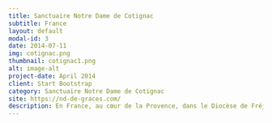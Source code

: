 ```yaml
---
title: Sanctuaire Notre Dame de Cotignac
subtitle: France
layout: default
modal-id: 3
date: 2014-07-11
img: cotignac.png
thumbnail: cotignac1.png
alt: image-alt
project-date: April 2014
client: Start Bootstrap
category: Sanctuaire Notre Dame de Cotignac
site: https://nd-de-graces.com/
description: En France, au cœur de la Provence, dans le Diocèse de Fréjus-Toulon, la Sainte Famille a choisi d’apparaître à Cotignac, lieu caché et verdoyant. Ici, depuis 500 ans, les pèlerins, en particulier les familles, sont accueillis dans un climat priant, simple et fraternel, aux Sanctuaires de Notre-Dame de Grâces et de Saint Joseph du Bessillon. Ils viennent en procession retrouver un souffle nouveau en recevant des grâces, sources de joie et de fécondité.  Le message  « Je suis la Vierge Marie. Allez dire au clergé et aux Consuls de Cotignac de me bâtir ici même une église, sous le vocable de Notre-Dame de Grâces et qu’on y vienne en procession pour recevoir les dons que je veux y répandre. » @source site officiel
---
```

